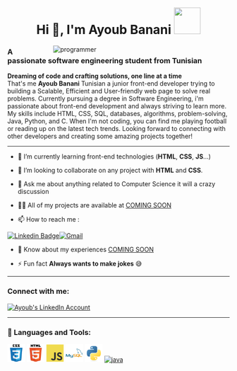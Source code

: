 <h1 align="center">Hi 👋, I'm Ayoub Banani <img align="" width="60" height="60" src="https://media3.giphy.com/media/qgQUggAC3Pfv687qPC/200.webp?cid=ecf05e47erz151m3q8o6832jxvox6lvj1lzmcvrh4i3ds0zd&rid=200.webp&ct=g"></h1>
<img align="right" width="400" src="https://camo.githubusercontent.com/cae12fddd9d6982901d82580bdf321d81fb299141098ca1c2d4891870827bf17/68747470733a2f2f6d69726f2e6d656469756d2e636f6d2f6d61782f313336302f302a37513379765349765f7430696f4a2d5a2e676966" alt="programmer">
<p align="left">
<h3>A passionate software engineering student from Tunisian</h3>

**Dreaming of code and crafting solutions, one line at a time**
<br>
That's me **Ayoub Banani** Tunisian a junior front-end developer trying to building a Scalable, Efficient and User-friendly web page to solve real problems.
Currently pursuing a degree in Software Engineering, i'm passionate about front-end development and always striving to learn more. My skills include HTML, CSS, SQL, databases, algorithms, problem-solving, Java, Python, and C. When I'm not coding, you can find me playing football or reading up on the latest tech trends. Looking forward to connecting with other developers and creating some amazing projects together!
</p>

<hr>

- 🌱 I’m currently learning front-end technologies (**HTML**, **CSS**, **JS**...)

- 👯 I’m looking to collaborate on any project with **HTML** and **CSS**.

- 💬 Ask me about anything related to Computer Science it will a crazy discussion

- 👨‍💻 All of my projects are available at [COMING SOON](https://github.com/Ayoub0Bn/Ayoub-Banani/blob/main/README.md)

- 📫 How to reach me :

[![Linkedin Badge](https://img.shields.io/badge/LinkedIn-0077B5?style=for-the-badge&logo=linkedin&logoColor=white)](https://www.linkedin.com/in/ayoub-banani/)[![Gmail](https://img.shields.io/badge/-GMAIL-D14836?style=for-the-badge&logo=gmail&logoColor=white)](mailto:Ayoub.mokhtar.banani@gmail.com)

- 📄 Know about my experiences [COMING SOON](https://github.com/Ayoub0Bn/Ayoub-Banani/blob/main/README.md)

- ⚡ Fun fact  **Always wants to make jokes** 😅

<hr>

<h3 align="left">Connect with me:</h3>
<p align="left">
<a href="https://www.linkedin.com/in/ayoub-banani/" target="_blank" ><img align="center" src="https://raw.githubusercontent.com/rahuldkjain/github-profile-readme-generator/master/src/images/icons/Social/linked-in-alt.svg" alt="Ayoub's LinkedIn Account" height="30" width="40" /></a>
</p>

<hr>

<h3 align="left">🧰 Languages and Tools:</h3>
<p align="left">
<a href="https://www.w3schools.com/css/" target="_blank" rel="noreferrer"> <img src="https://raw.githubusercontent.com/devicons/devicon/master/icons/css3/css3-original-wordmark.svg" alt="css3" width="40" height="40"/></a>
<a href="https://www.w3.org/html/" target="_blank" rel="noreferrer"> <img src="https://raw.githubusercontent.com/devicons/devicon/master/icons/html5/html5-original-wordmark.svg" alt="html5" width="40" height="40"/></a>
<a href="https://developer.mozilla.org/en-US/docs/Web/JavaScript" target="_blank" rel="noreferrer"> <img src="https://raw.githubusercontent.com/devicons/devicon/master/icons/javascript/javascript-original.svg" alt="javascript" width="40" height="40"/></a>
<a href="https://www.mysql.com/" target="_blank" rel="noreferrer"> <img src="https://raw.githubusercontent.com/devicons/devicon/master/icons/mysql/mysql-original-wordmark.svg" alt="mysql" width="40" height="40"/></a>
<a href="https://www.python.org" target="_blank" rel="noreferrer"> <img src="https://raw.githubusercontent.com/devicons/devicon/master/icons/python/python-original.svg" alt="python" width="40" height="40"/></a> 
<a href="https://www.java.com/fr/" target="_blanc"><img src="https://user-images.githubusercontent.com/122807620/228988880-87ea0d9f-01f1-4663-91bf-087529ee4ea9.png" alt="java" width="40" height="40"><a/>
</p>
 
